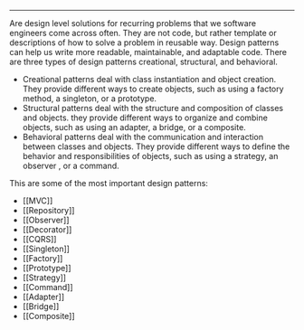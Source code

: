 ***
Are design level solutions for recurring problems that we software engineers come across often. They are not code, but rather template or descriptions of how to solve a problem in reusable way. Design patterns can help us write more readable, maintainable, and adaptable code. There are three types of design patterns creational, structural, and behavioral.

- Creational patterns deal with class instantiation and object creation. They provide different ways to create objects, such as using a factory method, a singleton, or a prototype.
- Structural patterns deal with the structure and composition of classes and objects. they provide different ways to organize and combine objects, such as using an adapter, a bridge, or a composite.
- Behavioral patterns deal with the communication and interaction between classes and objects. They provide different ways to define the behavior and responsibilities of objects, such as using a strategy, an observer , or a command.

This are some of the most important design patterns:

- [[MVC]]
- [[Repository]]
- [[Observer]]
- [[Decorator]]
- [[CQRS]]
- [[Singleton]]
- [[Factory]]
- [[Prototype]]
- [[Strategy]]
- [[Command]]
- [[Adapter]]
- [[Bridge]]
- [[Composite]]

